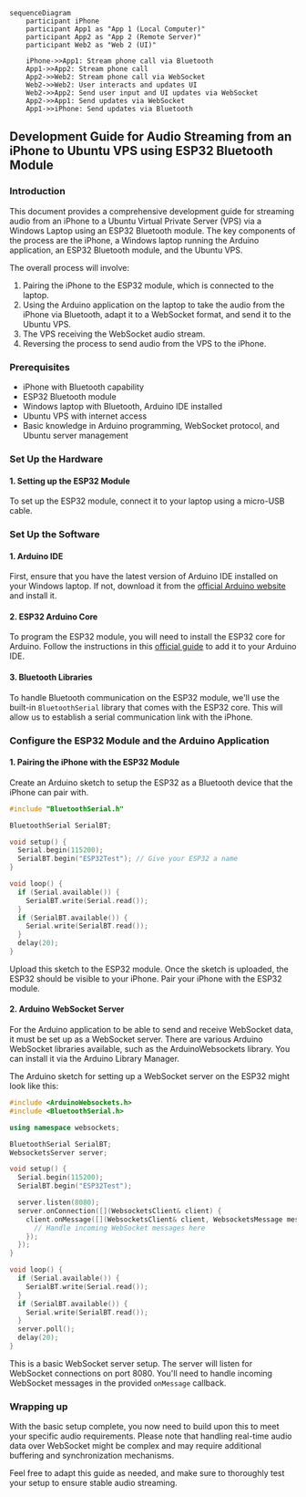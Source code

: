 ```mermaid
sequenceDiagram
    participant iPhone
    participant App1 as "App 1 (Local Computer)"
    participant App2 as "App 2 (Remote Server)"
    participant Web2 as "Web 2 (UI)"

    iPhone->>App1: Stream phone call via Bluetooth
    App1->>App2: Stream phone call
    App2->>Web2: Stream phone call via WebSocket
    Web2->>Web2: User interacts and updates UI
    Web2->>App2: Send user input and UI updates via WebSocket
    App2->>App1: Send updates via WebSocket
    App1->>iPhone: Send updates via Bluetooth
```

## Development Guide for Audio Streaming from an iPhone to Ubuntu VPS using ESP32 Bluetooth Module

### Introduction

This document provides a comprehensive development guide for streaming audio from an iPhone to a Ubuntu Virtual Private Server (VPS) via a Windows Laptop using an ESP32 Bluetooth module. The key components of the process are the iPhone, a Windows laptop running the Arduino application, an ESP32 Bluetooth module, and the Ubuntu VPS.

The overall process will involve:

1. Pairing the iPhone to the ESP32 module, which is connected to the laptop.
2. Using the Arduino application on the laptop to take the audio from the iPhone via Bluetooth, adapt it to a WebSocket format, and send it to the Ubuntu VPS.
3. The VPS receiving the WebSocket audio stream.
4. Reversing the process to send audio from the VPS to the iPhone.

### Prerequisites

* iPhone with Bluetooth capability
* ESP32 Bluetooth module
* Windows laptop with Bluetooth, Arduino IDE installed
* Ubuntu VPS with internet access
* Basic knowledge in Arduino programming, WebSocket protocol, and Ubuntu server management

### Set Up the Hardware

#### 1. Setting up the ESP32 Module

To set up the ESP32 module, connect it to your laptop using a micro-USB cable.

### Set Up the Software

#### 1. Arduino IDE

First, ensure that you have the latest version of Arduino IDE installed on your Windows laptop. If not, download it from the [official Arduino website](https://www.arduino.cc/en/main/software) and install it.

#### 2. ESP32 Arduino Core

To program the ESP32 module, you will need to install the ESP32 core for Arduino. Follow the instructions in this [official guide](https://github.com/espressif/arduino-esp32/blob/master/docs/arduino-ide/boards_manager.md) to add it to your Arduino IDE.

#### 3. Bluetooth Libraries

To handle Bluetooth communication on the ESP32 module, we'll use the built-in `BluetoothSerial` library that comes with the ESP32 core. This will allow us to establish a serial communication link with the iPhone.

### Configure the ESP32 Module and the Arduino Application

#### 1. Pairing the iPhone with the ESP32 Module

Create an Arduino sketch to setup the ESP32 as a Bluetooth device that the iPhone can pair with.

```cpp
#include "BluetoothSerial.h"

BluetoothSerial SerialBT;

void setup() {
  Serial.begin(115200);
  SerialBT.begin("ESP32Test"); // Give your ESP32 a name
}

void loop() {
  if (Serial.available()) {
    SerialBT.write(Serial.read());
  }
  if (SerialBT.available()) {
    Serial.write(SerialBT.read());
  }
  delay(20);
}
```

Upload this sketch to the ESP32 module. Once the sketch is uploaded, the ESP32 should be visible to your iPhone. Pair your iPhone with the ESP32 module.

#### 2. Arduino WebSocket Server

For the Arduino application to be able to send and receive WebSocket data, it must be set up as a WebSocket server. There are various Arduino WebSocket libraries available, such as the ArduinoWebsockets library. You can install it via the Arduino Library Manager.

The Arduino sketch for setting up a WebSocket server on the ESP32 might look like this:

```cpp
#include <ArduinoWebsockets.h>
#include <BluetoothSerial.h>

using namespace websockets;

BluetoothSerial SerialBT;
WebsocketsServer server;

void setup() {
  Serial.begin(115200);
  SerialBT.begin("ESP32Test");

  server.listen(8080);
  server.onConnection([](WebsocketsClient& client) {
    client.onMessage([](WebsocketsClient& client, WebsocketsMessage message) {
      // Handle incoming WebSocket messages here
    });
  });
}

void loop() {
  if (Serial.available()) {
    SerialBT.write(Serial.read());
  }
  if (SerialBT.available()) {
    Serial.write(SerialBT.read());
  }
  server.poll();
  delay(20);
}
```

This is a basic WebSocket server setup. The server will listen for WebSocket connections on port 8080. You'll need to handle incoming WebSocket messages in the provided `onMessage` callback.


### Wrapping up

With the basic setup complete, you now need to build upon this to meet your specific audio requirements. Please note that handling real-time audio data over WebSocket might be complex and may require additional buffering and synchronization mechanisms.

Feel free to adapt this guide as needed, and make sure to thoroughly test your setup to ensure stable audio streaming.
